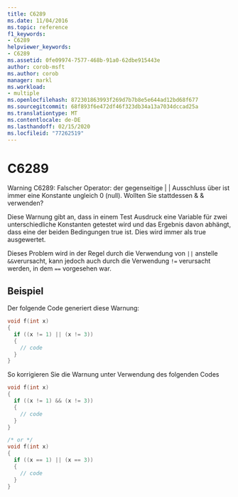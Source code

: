```yaml
---
title: C6289
ms.date: 11/04/2016
ms.topic: reference
f1_keywords:
- C6289
helpviewer_keywords:
- C6289
ms.assetid: 0fe09974-7577-468b-91a0-62dbe915443e
author: corob-msft
ms.author: corob
manager: markl
ms.workload:
- multiple
ms.openlocfilehash: 872301863993f269d7b7b8e5e644ad12bd68f677
ms.sourcegitcommit: 68f893f6e472df46f323db34a13a7034dccad25a
ms.translationtype: MT
ms.contentlocale: de-DE
ms.lasthandoff: 02/15/2020
ms.locfileid: "77262519"
---
```

# <a name="c6289"></a>C6289
Warning C6289: Falscher Operator: der gegenseitige &#124; &#124; Ausschluss über ist immer eine Konstante ungleich 0 (null). Wollten Sie stattdessen & & verwenden?

 Diese Warnung gibt an, dass in einem Test Ausdruck eine Variable für zwei unterschiedliche Konstanten getestet wird und das Ergebnis davon abhängt, dass eine der beiden Bedingungen true ist. Dies wird immer als true ausgewertet.

 Dieses Problem wird in der Regel durch die Verwendung von `||` anstelle `&&`verursacht, kann jedoch auch durch die Verwendung `!=` verursacht werden, in dem `==` vorgesehen war.

## <a name="example"></a>Beispiel
 Der folgende Code generiert diese Warnung:

```cpp
void f(int x)
{
  if ((x != 1) || (x != 3))
  {
    // code
  }
}
```

 So korrigieren Sie die Warnung unter Verwendung des folgenden Codes

```cpp
void f(int x)
{
  if ((x != 1) && (x != 3))
  {
    // code
  }
}

/* or */
void f(int x)
{
  if ((x == 1) || (x == 3))
  {
    // code
  }
}
```
